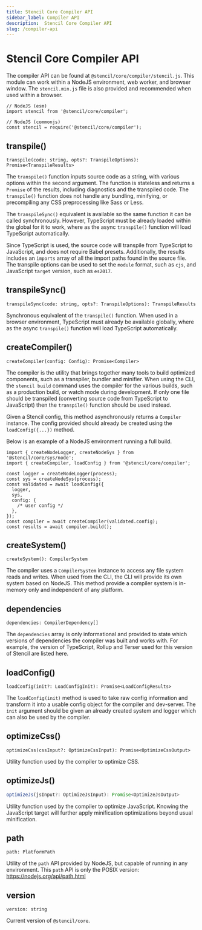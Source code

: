 ```yaml
---
title: Stencil Core Compiler API
sidebar_label: Compiler API
description:  Stencil Core Compiler API
slug: /compiler-api
---
```


# Stencil Core Compiler API

The compiler API can be found at `@stencil/core/compiler/stencil.js`. This module can 
work within a NodeJS environment, web worker, and browser window. The
`stencil.min.js` file is also provided and recommended when used within a browser.

```tsx
// NodeJS (esm)
import stencil from '@stencil/core/compiler';

// NodeJS (commonjs)
const stencil = require('@stencil/core/compiler');
```


## transpile()

```tsx
transpile(code: string, opts?: TranspileOptions): Promise<TranspileResults>
```

The `transpile()` function inputs source code as a string, with various options
within the second argument. The function is stateless and returns a `Promise` of the
results, including diagnostics and the transpiled code. The `transpile()` function
does not handle any bundling, minifying, or precompiling any CSS preprocessing like
Sass or Less. 

The `transpileSync()` equivalent is available so the same function
it can be called synchronously. However, TypeScript must be already loaded within
the global for it to work, where as the async `transpile()` function will load
TypeScript automatically.

Since TypeScript is used, the source code will transpile from TypeScript to JavaScript,
and does not require Babel presets. Additionally, the results includes an `imports`
array of all the import paths found in the source file. The transpile options can be
used to set the `module` format, such as `cjs`, and JavaScript `target` version, such
as `es2017`.


## transpileSync()

```tsx
transpileSync(code: string, opts?: TranspileOptions): TranspileResults
```

Synchronous equivalent of the `transpile()` function. When used in a browser
environment, TypeScript must already be available globally, where as the async
`transpile()` function will load TypeScript automatically.


## createCompiler()

```tsx
createCompiler(config: Config): Promise<Compiler>
```

The compiler is the utility that brings together many tools to build optimized components, such as a
transpiler, bundler and minifier. When using the CLI, the `stencil build` command uses the compiler for
the various builds, such as a production build, or watch mode during development. If only one file should
be transpiled (converting source code from TypeScript to JavaScript) then the `transpile()` function should be used instead.

Given a Stencil config, this method asynchronously returns a `Compiler` instance. The config provided
should already be created using the `loadConfig({...})` method.

Below is an example of a NodeJS environment running a full build.

```tsx
import { createNodeLogger, createNodeSys } from '@stencil/core/sys/node';
import { createCompiler, loadConfig } from '@stencil/core/compiler';

const logger = createNodeLogger(process);
const sys = createNodeSys(process);
const validated = await loadConfig({
  logger,
  sys,
  config: {
    /* user config */
  },
});
const compiler = await createCompiler(validated.config);
const results = await compiler.build();
```


## createSystem()

```tsx
createSystem(): CompilerSystem
```

The compiler uses a `CompilerSystem` instance to access any file system reads and writes. When used
from the CLI, the CLI will provide its own system based on NodeJS. This method provide a compiler
system is in-memory only and independent of any platform.


## dependencies

```tsx
dependencies: CompilerDependency[]
```

The `dependencies` array is only informational and provided to state which versions of dependencies
the compiler was built and works with. For example, the version of TypeScript, Rollup and Terser used
for this version of Stencil are listed here.


## loadConfig()

```tsx
loadConfig(init?: LoadConfigInit): Promise<LoadConfigResults>
```

The `loadConfig(init)` method is used to take raw config information and transform it into a
usable config object for the compiler and dev-server. The `init` argument should be given
an already created system and logger which can also be used by the compiler.


## optimizeCss()

```tsx
optimizeCss(cssInput?: OptimizeCssInput): Promise<OptimizeCssOutput>
```

Utility function used by the compiler to optimize CSS.


## optimizeJs()

```jsx
optimizeJs(jsInput?: OptimizeJsInput): Promise<OptimizeJsOutput>
```

Utility function used by the compiler to optimize JavaScript. Knowing the JavaScript target
will further apply minification optimizations beyond usual minification.


## path

```tsx
path: PlatformPath
```

Utility of the `path` API provided by NodeJS, but capable of running in any environment.
This `path` API is only the POSIX version: https://nodejs.org/api/path.html


## version

```tsx
version: string
```

Current version of `@stencil/core`.
